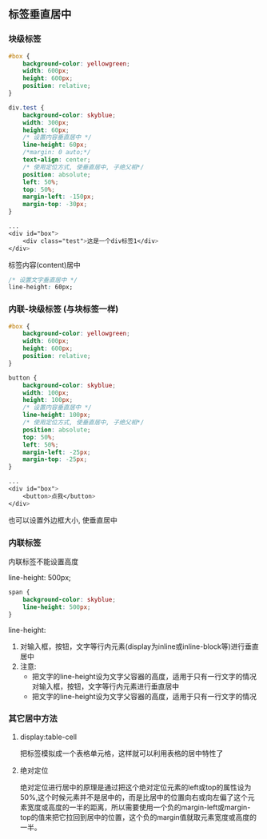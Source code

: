 ## 标签垂直居中

### 块级标签

```css
#box {
    background-color: yellowgreen;
    width: 600px;
    height: 600px;
    position: relative;
}

div.test {
    background-color: skyblue;
    width: 300px;
    height: 60px;
    /* 设置内容垂直居中 */
    line-height: 60px;
    /*margin: 0 auto;*/
    text-align: center;
    /* 使用定位方式, 使垂直居中, 子绝父相*/
    position: absolute;
    left: 50%;
    top: 50%;
    margin-left: -150px;
    margin-top: -30px;
}

...
<div id="box">
    <div class="test">这是一个div标签1</div>
</div>
```

标签内容(content)居中

```css
/* 设置文字垂直居中 */
line-height: 60px;
```



### 内联-块级标签 (与块标签一样)

```css
#box {
    background-color: yellowgreen;
    width: 600px;
    height: 600px;
    position: relative;
}

button {
    background-color: skyblue;
    width: 100px;
    height: 100px;
    /* 设置内容垂直居中 */
    line-height: 100px;
    /* 使用定位方式, 使垂直居中, 子绝父相*/
    position: absolute;
    top: 50%;
    left: 50%;
    margin-left: -25px;
    margin-top: -25px;
}

...
<div id="box">
    <button>点我</button>
</div>
```

也可以设置外边框大小, 使垂直居中



### 内联标签

内联标签不能设置高度

line-height: 500px;

```css
span {
    background-color: skyblue;
    line-height: 500px;
}
```

line-height: 

1. 对输入框，按钮，文字等行内元素(display为inline或inline-block等)进行垂直居中
2. 注意:
   + 把文字的line-height设为文字父容器的高度，适用于只有一行文字的情况对输入框，按钮，文字等行内元素进行垂直居中
   + 把文字的line-height设为文字父容器的高度，适用于只有一行文字的情况



### 其它居中方法

1. display:table-cell

   把标签模拟成一个表格单元格，这样就可以利用表格的居中特性了

   

2. 绝对定位

   绝对定位进行居中的原理是通过把这个绝对定位元素的left或top的属性设为50%,这个时候元素并不是居中的，而是比居中的位置向右或向左偏了这个元素宽度或高度的一半的距离，所以需要使用一个负的margin-left或margin-top的值来把它拉回到居中的位置，这个负的margin值就取元素宽度或高度的一半。



### 